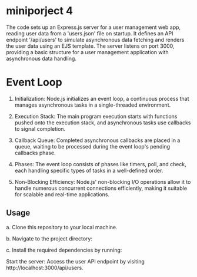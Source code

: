 # miniporject 4

The code sets up an Express.js server for a user management web app, reading user data from a 'users.json' file on startup. It defines an API endpoint '/api/users' to simulate asynchronous data fetching and renders the user data using an EJS template. The server listens on port 3000, providing a basic structure for a user management application with asynchronous data handling.

# Event Loop
1. Initialization: Node.js initializes an event loop, a continuous process that manages asynchronous tasks in a single-threaded environment.

2. Execution Stack: The main program execution starts with functions pushed onto the execution stack, and asynchronous tasks use callbacks to signal completion.

3. Callback Queue: Completed asynchronous callbacks are placed in a queue, waiting to be processed during the event loop's pending callbacks phase.

4. Phases: The event loop consists of phases like timers, poll, and check, each handling specific types of tasks in a well-defined order.

5. Non-Blocking Efficiency: Node.js' non-blocking I/O operations allow it to handle numerous concurrent connections efficiently, making it suitable for scalable and real-time applications.

## Usage

a. Clone this repository to your local machine.

b. Navigate to the project directory:

c. Install the required dependencies by running:

Start the server: Access the user API endpoint by visiting
 http://localhost:3000/api/users.
  